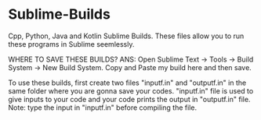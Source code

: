 # Sublime-Builds

Cpp, Python, Java and Kotlin Sublime Builds. These files allow you to run these programs in Sublime seemlessly.

WHERE TO SAVE THESE BUILDS?
ANS: Open Sublime Text -> Tools -> Build System -> New Build System. Copy and Paste my build here and then save.

To use these builds, first create two files "inputf.in" and "outputf.in" in the same folder where you are gonna save your codes.
"inputf.in" file is used to give inputs to your code and your code prints the output in "outputf.in" file.
Note: type the input in "inputf.in" before compiling the file.
